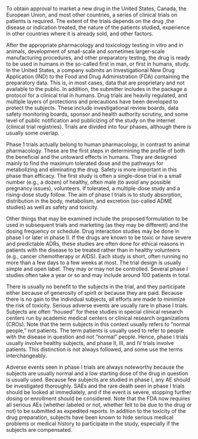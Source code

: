 To obtain approval to market a new drug in the United States, Canada, the European Union, and most other countries, a series of clinical trials on patients is required. The extent of the trials depends on the drug ,the disease or indication treated, the nature of the patients studied, experience in other countries where it is already sold, and other factors.

After the appropriate pharmacology and toxicology testing in vitro and in animals, development of small-scale and sometimes larger-scale manufacturing procedures, and other preparatory testing, the drug is ready to be used in humans in the so-called first in man, or first in humans, study. In the United States, a company submits an Investigational New Drug Application (IND) to the Food and Drug Administration (FDA)  containing the preparatory data. This is, in most cases, data that are proprietary and not available to the public. In addition, the submitter includes in the package a protocol for a clinical trial in humans. Drug trials are heavily regulated, and multiple layers of protections and precautions have been developed to protect the subjects. These include investigational review boards, data safety monitoring boards, sponsor and health authority scrutiny, and some level of public notification and publicizing of the study on the internet (clinical trial registries). Trials are divided into four phases, although there is usually some overlap.

Phase 1 trials actually belong to human pharmacology, in contrast to animal pharmacology. These are the first steps in determining the profile of both the beneficial and the untoward effects in humans. They are designed mainly to find the maximum tolerated dose and the pathways for metabolizing and eliminating the drug. Safety is more important in this phase than efficacy. The first study is often a single-dose trial in a small number (e.g., a dozen) of healthy, often male (to avoid any possible pregnancy issues), volunteers. If tolerated, a multiple-dose study and a rising-dose study follow. The aim of phase I trials is to study absorption, distribution in the body, metabolism, and excretion (so-called ADME studies) as well as safety and toxicity.

Other things that may be examined include the proposed formulation to be used in subsequent trials and marketing (as they may be different) and the dosing frequency or schedule. Drug interaction studies may be done in phase I or later in phase II. If the drugs are known to be toxic or have severe and predictable ADRs, these studies are often done for ethical reasons in patients with the disease to be treated rather than in healthy volunteers (e.g., cancer chemotherapy or AIDS). Each study is short, often running no more than a few days to a few weeks at most. The trial design is usually simple and open label. They may or may not be controlled. Several phase I studies often take a year or so and may include around 100 patients in total.

There is usually no benefit to the subjects in the trial, and they participate either because of generosity of spirit or because they are paid. Because there is no gain to the individual subjects, all efforts are made to minimize the risk of toxicity. Serious adverse events are usually rare in phase I trials. Subjects are often “housed” for these studies in special clinical research centers run by academic medical centers or clinical research organizations (CROs). Note that the term subjects in this context usually refers to “normal people,” not patients. The term patients is usually used to refer to people with the disease in question and not “normal” people. Hence, phase I trials usually involve healthy subjects, and phase II, III, and IV trials involve patients. This distinction is not always followed, and some use the terms interchangeably.

Adverse events seen in phase I trials are always noteworthy because the subjects are usually normal and a low starting dose of the drug in question is usually used. Because few subjects are studied in phase I, any AE should be investigated thoroughly. SAEs and the rare death seen in phase I trials should be looked at immediately, and if the event is severe, stopping further dosing or enrollment should be considered. Note that the FDA now requires all serious AEs (whether labeled or not, whether felt to be due to the drug or not) to be submitted as expedited reports. In addition to the toxicity of the drug preparation, subjects have been known to hide serious medical problems or medical history to participate in the study, especially if the subjects are compensated.
